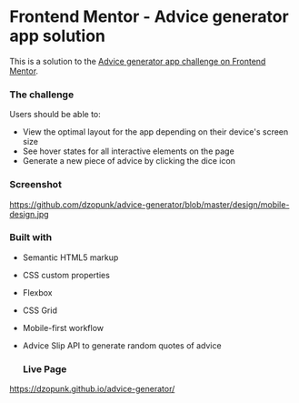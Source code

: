 # Frontend Mentor - Advice generator app solution

This is a solution to the [Advice generator app challenge on Frontend Mentor](https://www.frontendmentor.io/challenges/advice-generator-app-QdUG-13db).

### The challenge

Users should be able to:

- View the optimal layout for the app depending on their device's screen size
- See hover states for all interactive elements on the page
- Generate a new piece of advice by clicking the dice icon

### Screenshot

https://github.com/dzopunk/advice-generator/blob/master/design/mobile-design.jpg

### Built with

- Semantic HTML5 markup
- CSS custom properties
- Flexbox
- CSS Grid
- Mobile-first workflow
- Advice Slip API to generate random quotes of advice

  ### Live Page
https://dzopunk.github.io/advice-generator/
